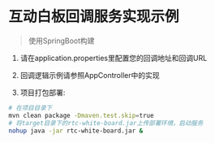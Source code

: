 # 互动白板回调服务实现示例

> 使用SpringBoot构建

1. 请在application.properties里配置您的回调地址和回调URL

2. 回调逻辑示例请参照AppController中的实现

3. 项目打包部署:

```bash
# 在项目目录下
mvn clean package -Dmaven.test.skip=true
# 将target目录下的rtc-white-board.jar上传部署环境，启动服务
nohup java -jar rtc-white-board.jar &
```
